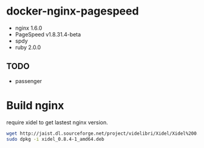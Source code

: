 docker-nginx-pagespeed
======================

* nginx 1.6.0
* PageSpeed v1.8.31.4-beta
* spdy
* ruby 2.0.0

## TODO
* passenger

# Build nginx

require xidel to get lastest nginx version.

```bash
wget http://jaist.dl.sourceforge.net/project/videlibri/Xidel/Xidel%200.8.4/xidel_0.8.4-1_amd64.deb
sudo dpkg -i xidel_0.8.4-1_amd64.deb
```
